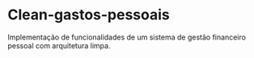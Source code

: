 # Clean-gastos-pessoais
Implementação de funcionalidades de um sistema de gestão financeiro pessoal com arquitetura limpa.
